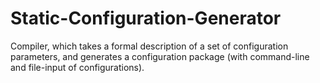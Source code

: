 Static-Configuration-Generator
==============================

Compiler, which takes a formal description of a set of configuration parameters, and generates a configuration package (with command-line and file-input of configurations).
